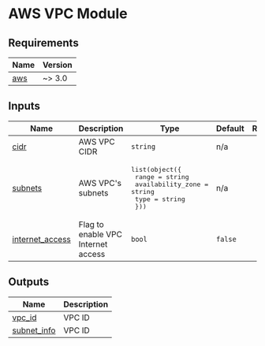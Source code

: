 <!-- BEGIN_TF_DOCS -->
# AWS VPC Module
## Requirements

| Name | Version |
|------|---------|
| <a name="requirement_aws"></a> [aws](#requirement\_aws) | ~> 3.0 |
## Inputs

| Name | Description | Type | Default | Required |
|------|-------------|------|---------|:--------:|
| <a name="input_cidr"></a> [cidr](#input\_cidr) | AWS VPC CIDR | `string` | n/a | yes |
| <a name="input_subnets"></a> [subnets](#input\_subnets) | AWS VPC's subnets | <pre>list(object({<br>    range             = string<br>    availability_zone = string<br>    type              = string<br>  }))</pre> | n/a | yes |
| <a name="input_internet_access"></a> [internet\_access](#input\_internet\_access) | Flag to enable VPC Internet access | `bool` | `false` | no |
## Outputs

| Name | Description |
|------|-------------|
| <a name="output_vpc_id"></a> [vpc\_id](#output\_vpc\_id) | VPC ID |
| <a name="output_subnet_info"></a> [subnet\_info](#output\_subnet\_info) | VPC ID |
<!-- END_TF_DOCS -->
